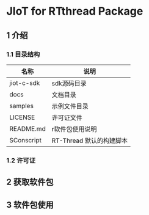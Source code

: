 # JIoT for RTthread Package

## 1 介绍 



### 1.1 目录结构

| 名称            | 说明 |
| ----            | ---- |
| jiot-c-sdk | sdk源码目录 |
| docs            | 文档目录 |
| samples  | 示例文件目录 |
| LICENSE    | 许可证文件 |
| README.md | r软件包使用说明 |
| SConscript | RT-Thread 默认的构建脚本 |

### 1.2 许可证



## 2 获取软件包



## 3 软件包使用

